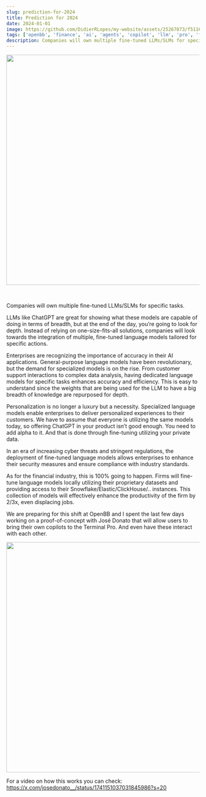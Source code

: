 ```yaml
---
slug: prediction-for-2024
title: Prediction for 2024
date: 2024-01-01
image: https://github.com/DidierRLopes/my-website/assets/25267873/f5116915-e15e-40c7-9633-727a56468d94
tags: ['openbb', 'finance', 'ai', 'agents', 'copilot', 'llm', 'pro', 'fine-tune']
description: Companies will own multiple fine-tuned LLMs/SLMs for specific tasks.
---
```


<p align="center">
    <img width="600" src="https://github.com/DidierRLopes/my-website/assets/25267873/f5116915-e15e-40c7-9633-727a56468d94"/>
</p>

<br />

Companies will own multiple fine-tuned LLMs/SLMs for specific tasks.

<!-- truncate -->

<div style={{borderTop: '1px solid #0088CC', margin: '1.5em 0'}} />

LLMs like ChatGPT are great for showing what these models are capable of doing in terms of breadth, but at the end of the day, you’re going to look for depth. Instead of relying on one-size-fits-all solutions, companies will look towards the integration of multiple, fine-tuned language models tailored for specific actions.

Enterprises are recognizing the importance of accuracy in their AI applications. General-purpose language models have been revolutionary, but the demand for specialized models is on the rise. From customer support interactions to complex data analysis, having dedicated language models for specific tasks enhances accuracy and efficiency. This is easy to understand since the weights that are being used for the LLM to have a big breadth of knowledge are repurposed for depth.

Personalization is no longer a luxury but a necessity. Specialized language models enable enterprises to deliver personalized experiences to their customers. We have to assume that everyone is utilizing the same models today, so offering ChatGPT in your product isn’t good enough. You need to add alpha to it. And that is done through fine-tuning utilizing your private data.

In an era of increasing cyber threats and stringent regulations, the deployment of fine-tuned language models allows enterprises to enhance their security measures and ensure compliance with industry standards.

As for the financial industry, this is 100% going to happen. Firms will fine-tune language models locally utilizing their proprietary datasets and providing access to their Snowflake/Elastic/ClickHouse/.. instances. This collection of models will effectively enhance the productivity of the firm by 2/3x, even displacing jobs.

We are preparing for this shift at OpenBB and I spent the last few days working on a proof-of-concept with José Donato that will allow users to bring their own copilots to the Terminal Pro. And even have these interact with each other.

<p align="center">
    <img width="600" src="https://github.com/DidierRLopes/my-website/assets/25267873/5ce7fefe-b5d2-4f91-81dd-a591bb4e86f3"/>
</p>

For a video on how this works you can check: https://x.com/josedonato__/status/1741151037031845986?s=20
